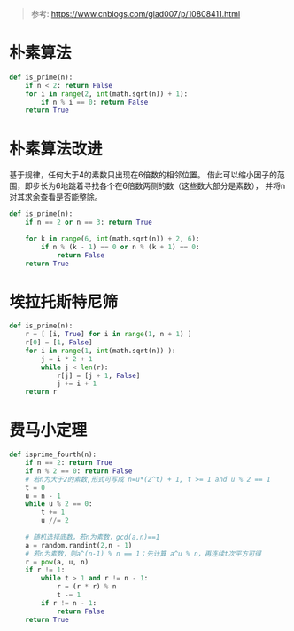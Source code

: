 >参考: https://www.cnblogs.com/glad007/p/10808411.html

# 朴素算法
```python
def is_prime(n):
    if n < 2: return False
    for i in range(2, int(math.sqrt(n)) + 1):
        if n % i == 0: return False
    return True
```

# 朴素算法改进
基于规律，任何大于4的素数只出现在6倍数的相邻位置。
借此可以缩小因子的范围，即步长为6地跳着寻找各个在6倍数两侧的数（这些数大部分是素数），
并将n对其求余查看是否能整除。
```python
def is_prime(n):
    if n == 2 or n == 3: return True
     
    for k in range(6, int(math.sqrt(n)) + 2, 6):
        if n % (k - 1) == 0 or n % (k + 1) == 0:
            return False
    return True
```

# 埃拉托斯特尼筛
```python
def is_prime(n):
    r = [ [i, True] for i in range(1, n + 1) ]
    r[0] = [1, False]
    for i in range(1, int(math.sqrt(n)) ):
        j = i * 2 + 1
        while j < len(r):
            r[j] = [j + 1, False]
            j += i + 1
    return r
```

# 费马小定理
```python
def isprime_fourth(n):
    if n == 2: return True
    if n % 2 == 0: return False
    # 若n为大于2的素数,形式可写成 n=u*(2^t) + 1, t >= 1 and u % 2 == 1
    t = 0
    u = n - 1
    while u % 2 == 0:
        t += 1
        u //= 2
    
    # 随机选择底数，若n为素数，gcd(a,n)==1
    a = random.randint(2,n - 1)
    # 若n为素数，则a^(n-1) % n == 1；先计算 a^u % n，再连续t次平方可得
    r = pow(a, u, n)
    if r != 1:
        while t > 1 and r != n - 1:
            r = (r * r) % n
            t -= 1
        if r != n - 1:
            return False
    return True
```